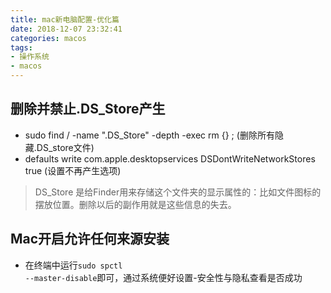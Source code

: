 ```yaml
---
title: mac新电脑配置-优化篇
date: 2018-12-07 23:32:41
categories: macos
tags:
- 操作系统
- macos
---
```


## 删除并禁止.DS_Store产生
* sudo find / -name ".DS_Store" -depth -exec rm {} \; (删除所有隐藏.DS_store文件)
* defaults write com.apple.desktopservices DSDontWriteNetworkStores true (设置不再产生选项)
> DS_Store 是给Finder用来存储这个文件夹的显示属性的：比如文件图标的摆放位置。删除以后的副作用就是这些信息的失去。

## Mac开启允许任何来源安装
* 在终端中运行<code>sudo spctl --master-disable</code>即可，通过系统便好设置-安全性与隐私查看是否成功